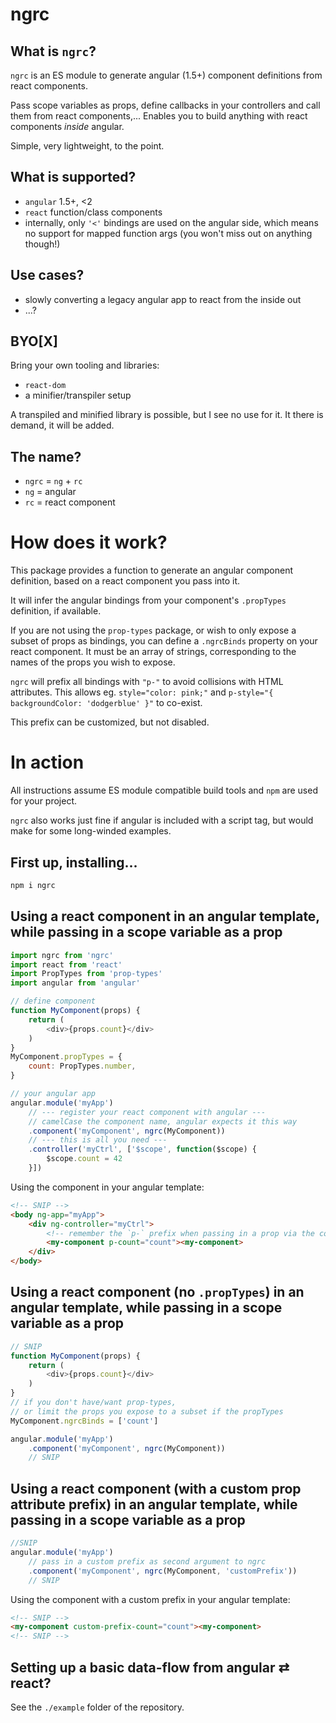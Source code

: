 # ngrc


## What is `ngrc`?

`ngrc` is an ES module to generate angular (1.5+) component definitions from react components.

Pass scope variables as props, define callbacks in your controllers and call them from react components,... Enables you to build anything with react components _inside_ angular.

Simple, very lightweight, to the point.


## What is supported?

- `angular` 1.5+, <2
- `react` function/class components
- internally, only `'<'` bindings are used on the angular side, which means no support for mapped function args (you won't miss out on anything though!)


## Use cases?

- slowly converting a legacy angular app to react from the inside out
- ...?


## BYO[X]

Bring your own tooling and libraries:
- `react-dom`
- a minifier/transpiler setup

A transpiled and minified library is possible, but I see no use for it. It there is demand, it will be added.


## The name?

- `ngrc` = `ng` + `rc`
- `ng` = angular
- `rc` = react component


# How does it work?

This package provides a function to generate an angular component definition, based on a react component you pass into it.

It will infer the angular bindings from your component's `.propTypes` definition, if available.

If you are not using the `prop-types` package, or wish to only expose a subset of props as bindings, you can define a `.ngrcBinds` property on your react component. It must be an array of strings, corresponding to the names of the props you wish to expose.

`ngrc` will prefix all bindings with `"p-"` to avoid collisions with HTML attributes. This allows eg. `style="color: pink;"` and `p-style="{ backgroundColor: 'dodgerblue' }"` to co-exist.

This prefix can be customized, but not disabled.


# In action

All instructions assume ES module compatible build tools and `npm` are used for your project.

`ngrc` also works just fine if angular is included with a script tag, but would make for some long-winded examples.


## First up, installing...

```sh
npm i ngrc
```


## Using a react component in an angular template, while passing in a scope variable as a prop

```js
import ngrc from 'ngrc'
import react from 'react'
import PropTypes from 'prop-types'
import angular from 'angular'

// define component
function MyComponent(props) {
    return (
        <div>{props.count}</div>
    )
}
MyComponent.propTypes = {
    count: PropTypes.number,
}

// your angular app
angular.module('myApp')
    // --- register your react component with angular ---
    // camelCase the component name, angular expects it this way
    .component('myComponent', ngrc(MyComponent))
    // --- this is all you need ---
    .controller('myCtrl', ['$scope', function($scope) {
        $scope.count = 42
    }])
```

Using the component in your angular template:
```html
<!-- SNIP -->
<body ng-app="myApp">
    <div ng-controller="myCtrl">
        <!-- remember the `p-` prefix when passing in a prop via the component's element attribute. -->
        <my-component p-count="count"><my-component>
    </div>
</body>
```


## Using a react component (no `.propTypes`) in an angular template, while passing in a scope variable as a prop

```js
// SNIP
function MyComponent(props) {
    return (
        <div>{props.count}</div>
    )
}
// if you don't have/want prop-types,
// or limit the props you expose to a subset if the propTypes
MyComponent.ngrcBinds = ['count']

angular.module('myApp')
    .component('myComponent', ngrc(MyComponent))
    // SNIP
```


## Using a react component (with a custom prop attribute prefix) in an angular template, while passing in a scope variable as a prop

```js
//SNIP
angular.module('myApp')
    // pass in a custom prefix as second argument to ngrc
    .component('myComponent', ngrc(MyComponent, 'customPrefix'))
    // SNIP
```

Using the component with a custom prefix in your angular template:
```html
<!-- SNIP -->
<my-component custom-prefix-count="count"><my-component>
<!-- SNIP -->
```


## Setting up a basic data-flow from angular ⇄ react?

See the `./example` folder of the repository.